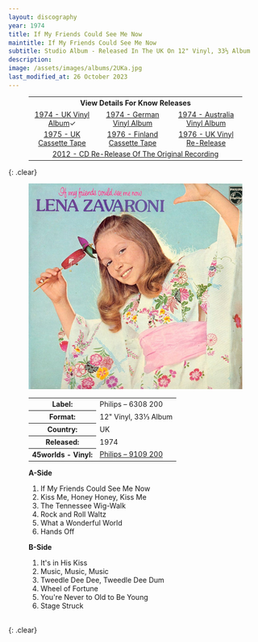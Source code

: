 ```yaml
---
layout: discography
year: 1974
title: If My Friends Could See Me Now
maintitle: If My Friends Could See Me Now
subtitle: Studio Album - Released In The UK On 12" Vinyl, 33⅓ Album
description: 
image: /assets/images/albums/2UKa.jpg
last_modified_at: 26 October 2023
---
```


<figure class="fig3">
<table style="text-align:center;">
<tr><th colspan="4">View Details For Know Releases</th></tr>
<tr><td><a href="/discography/studio-albums/1974-if-my-friends-could-see-me-now-uk">1974 - UK Vinyl Album</a><span style="#2a7ae2">&check;</span></td><td><a href="/discography/studio-albums/1974-if-my-friends-could-see-me-now-germany">1974 - German Vinyl Album</a></td><td><a href="/discography/studio-albums/1975-if-my-friends-could-see-me-now-australia">1974 - Australia Vinyl Album</a></td></tr>
<tr><td><a href="/discography/studio-albums/1975-if-my-friends-could-see-me-now-uk">1975 - UK Cassette Tape</a></td><td><a href="/discography/studio-albums/1976-if-my-friends-could-see-me-now-finland">1976 - Finland Cassette Tape</a></td><td><a href="/discography/studio-albums/1976-if-my-friends-could-see-me-now-uk">1976 - UK Vinyl Re-Release</a></td></tr>
<tr><td colspan="3"><a href="/discography/studio-albums/2012-11-19-if-my-friends-could-see-me-now-uk">2012 - CD Re-Release Of The Original Recording</a></td></tr>
</table>
</figure>

{: .clear}

<figure class="fig1" id="uk">
<img src="/assets/images/albums/2UKa.jpg" class="full-width" alt="Front Cover for the album If My Friends Could See Me Now Philips – 6308 200 (1974)" />
<figcaption>
<table>
<tr><th>Label:</th><td>Philips – 6308 200</td></tr>
<tr><th>Format:</th><td>12" Vinyl, 33⅓ Album</td></tr>
<tr><th>Country:</th><td>UK</td></tr>
<tr><th>Released:</th><td>1974</td></tr>
<tr><th>45worlds - Vinyl:</th><td><a class="external-link" href="https://www.45worlds.com/vinyl/album/9109200">Philips – 9109 200</a></td></tr>
</table>
</figcaption>
</figure>

<figure class="fig2" id="tracks">
<figcaption>
<strong>A-Side</strong>
</figcaption>
<ol>
<li>If My Friends Could See Me Now</li>
<li>Kiss Me, Honey Honey, Kiss Me</li>
<li>The Tennessee Wig-Walk</li>
<li>Rock and Roll Waltz</li>
<li>What a Wonderful World</li>
<li>Hands Off</li>
</ol>
<figcaption>
<strong>B-Side</strong>
</figcaption>
<ol>
<li>It's in His Kiss</li>
<li>Music, Music, Music</li>
<li>Tweedle Dee Dee, Tweedle Dee Dum</li>
<li>Wheel of Fortune</li>
<li>You're Never to Old to Be Young</li>
<li>Stage Struck</li>
</ol>
</figure>

<br />{: .clear}

